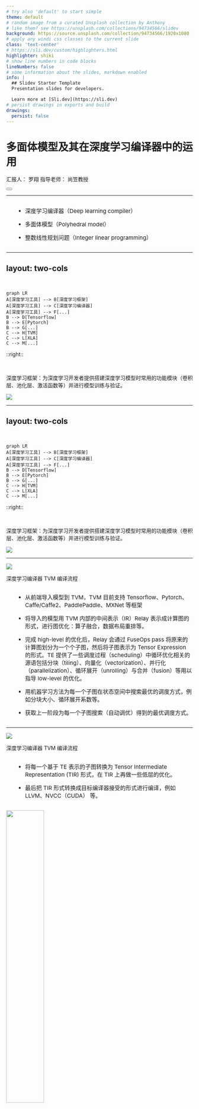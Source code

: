 ```yaml
---
# try also 'default' to start simple
theme: default
# random image from a curated Unsplash collection by Anthony
# like them? see https://unsplash.com/collections/94734566/slidev
background: https://source.unsplash.com/collection/94734566/1920x1080
# apply any windi css classes to the current slide
class: 'text-center'
# https://sli.dev/custom/highlighters.html
highlighter: shiki
# show line numbers in code blocks
lineNumbers: false
# some information about the slides, markdown enabled
info: |
  ## Slidev Starter Template
  Presentation slides for developers.

  Learn more at [Sli.dev](https://sli.dev)
# persist drawings in exports and build
drawings:
  persist: false
---
```


# 多面体模型及其在深度学习编译器中的运用

汇报人： 罗翔 指导老师： 尚笠教授

<div class="abs-br m-6 flex gap-2">
  <button @click="$slidev.nav.openInEditor()" title="Open in Editor" class="text-xl icon-btn opacity-50 !border-none !hover:text-white">
    <carbon:edit />
  </button>
  <a href="https://github.com/slidevjs/slidev" target="_blank" alt="GitHub"
    class="text-xl icon-btn opacity-50 !border-none !hover:text-white">
    <carbon-logo-github />
  </a>
</div>

<!--
The last comment block of each slide will be treated as slide notes. It will be visible and editable in Presenter Mode along with the slide. [Read more in the docs](https://sli.dev/guide/syntax.html#notes)
-->

---

<style>
  li {
    font-size: 30px;
    margin: 15px 0;
  }
</style>

<Space />

- 深度学习编译器（Deep learning compiler）

- 多面体模型（Polyhedral model）

- 整数线性规划问题（Integer linear programming）

<!--
因为很多同学对深度学习编译器一点概念都没有，所以首先介绍一下它是什么？

接着介绍多面体模型。多面体模型不是一个新鲜事物，而是编译器一个研究了几十年领域，主要处理的对象是嵌套循环，通过将嵌套循环映射到抽象的多维约束空间，然后进行仿射变换来实现对循环的变换以更好地利用代码的局部性和现代硬件的并行能力。这里主要讲作为深度学习编译器中的一个 pass，当面对一个多层嵌套循环时，多面体模型会做些什么。我们后面会讲它会将编译过程中的调度问题（简单一点来讲就是分块问题）表示成了整数线性规划问题。

第三部分就是面对一个整数线性规划问题，如何得到一个最优解。
-->

---
layout: two-cols
---

<br>

```mermaid {scale: 0.75}
graph LR
A[深度学习工具] --> B[深度学习框架]
A[深度学习工具] --> C[深度学习编译器]
A[深度学习工具] --> F[...]
B --> D[Tensorflow]
B --> E[Pytorch]
B --> G[...]
C --> H[TVM]
C --> L[XLA]
C --> M[...]
```

::right::

<br>

<v-click>

深度学习框架：为深度学习开发者提供搭建深度学习模型时常用的功能模块（卷积层、池化层、激活函数等）并进行模型训练与验证。

</v-click>

<v-click>

<img src="/cuda-stack.png">

</v-click>

<!--
当大家听到深度学习编译器的时候，可能有疑问它和我们平时用到的 Tensorflow、Pytorch 是啥关系。

为什么还需要深度学习编译器呢？大家回想一下，我们平时用 pytorch、tensorflow 写的模型是可以简单配置一下就在服务器的 GPU 上运行的，但是我们都没有写与 GPU 交互的代码，那这部分代码是谁写的呢？答案是 NVIDIA 已经为硬件写好了配套库函数，NVIDIA 推出的 cuDNN（CUDA Deep Neural Network library），cuBLAS（Basic Linear Algebra Subprograms） 这种深度学习库可以直接将常用的功能模块（算子）翻译成经过 cuda 自己的工程师调优过的 cuda 实现，框架在跑这部分代码的时候就直接调用这部分 cuDNN 中的对应代码就可以了。
-->

---
layout: two-cols
---

<br>

```mermaid {scale: 0.75}
graph LR
A[深度学习工具] --> B[深度学习框架]
A[深度学习工具] --> C[深度学习编译器]
A[深度学习工具] --> F[...]
B --> D[Tensorflow]
B --> E[Pytorch]
B --> G[...]
C --> H[TVM]
C --> L[XLA]
C --> M[...]
```

::right::

<br>

深度学习框架：为深度学习开发者提供搭建深度学习模型时常用的功能模块（卷积层、池化层、激活函数等）并进行模型训练与验证。

<Space />

<img src="/library.svg">

<!--
但是这种深度学习框架采用的传统的人工优化算子的方式终究是有局限的，它需要工程师根据算子的特性和硬件的特性做专门的优化，也就是每多出一个硬件就需要有工程师把这些库移植到新的硬件上去。那现在已经出了很多新的硬件了，比如 FPGA、谷歌的 TPU、寒武纪的 Cambricon、华为的昇腾，这需要很大的工程量。因此这个时候就需要深度学习编译器，它可以利用一些方法在状态空间中针对某一个算子自动找到接近甚至超越人工的优化实现。即使单个算子通过深度学习编译器不能达到最优，但是编译器可以通过将不同算子放在一起来优化，一定可以获得一个全局更优的结果。

用陈天奇的一句话来讲“通过（接近无限）的算力去适配每一个应用场景看到的网络”。
-->

---

<img src="/tvm.png"/>

深度学习编译器 TVM 编译流程

- 从前端导入模型到 TVM，TVM 目前支持 Tensorflow、Pytorch、Caffe/Caffe2、PaddlePaddle、MXNet 等框架

- 将导入的模型用 TVM 内部的中间表示（IR）Relay 表示成计算图的形式，进行图优化：算子融合，数据布局重排等。

- 完成 high-level 的优化后，Relay 会通过 FuseOps pass 将原来的计算图划分为一个个子图，然后将子图表示为 Tensor Expression 的形式。TE 提供了一些调度过程（scheduling）中循环优化相关的源语包括分块（tiling）、向量化（vectorization）、并行化（parallelization）、循环展开（unrolling）与合并（fusion）等用以指导 low-level 的优化。

- 用机器学习方法为每一个子图在状态空间中搜索最优的调度方式，例如分块大小、循环展开系数等。

- 获取上一阶段为每一个子图搜索（自动调优）得到的最优调度方式。

<!--
我们刚刚说深度学习编译器是作为替代写深度学习高性能库的工程师们的一种工具，但深度学习库到底在做什么可能还是不很直观，我这里就拿了一张 TVM 的简化编译流程图。
-->

---

<img src="/tvm.png"/>

深度学习编译器 TVM 编译流程

- 将每一个基于 TE 表示的子图转换为 Tensor Intermediate Representation (TIR) 形式，在 TIR 上再做一些低层的优化。

- 最后把 TIR 形式转换成目标编译器接受的形式进行编译，例如 LLVM、NVCC（CUDA） 等。

<v-click>

<img src="/tvm-compile.jpeg" style="height:45%">

</v-click>

<!--
balabala 重复一遍，我们以 TVM 为例大致梳理了一下深度学习编译器在干什么，我们可以发现现在整个流程仍然不是自动化的。那么什么是自动化呢？也就是给定一个模型给 TVM，我们不能直接点击 run 来完成整个编译流程，因为在第三步的时候需要我们设置 schedule primitives，那么近期华为发表的 AKG 就是针对这一步引入了多面体模型来完成了 schedule 的自动化。
-->

---

<br>

## 多面体模型（Polyhedral method）：Pluto

多面体编译技术是指在循环边界约束条件下将语句实例表示成空间多面体,并通过这些多面体上的几何操作来分析和优化程序的编译技术

```c
for (int i = 1; i <= 4; i++) {
  a[i] = f(i); // S1
  for (int j = 1; j <= i; j++) {
    b[i][j] = g(a[i]); // S2
  }
}
```

```
Domain = {S1(i): 1 <= i <= 4;
          S2(i, j): 1 <= i <= 4 && 1 <= j <= i}
Dependence = {S1(i) -> S2(i, j): 1 <= i <= 4 && 
              1 <= j <= i}
```

<img src="/example0.png" style="height:45%" class="absolute top-40 right-20">

<v-click>

  <img src="/example0-blue.png" style="height:45%" class="absolute top-40 right-20">

</v-click>

<v-click>

  <img src="/example0-red.png" style="height:45%" class="absolute top-40 right-20">

</v-click>

<!--
对应多面体表示，横坐标是 j，纵坐标是 i，每一个点对应语句实例。迭代空间（domain），依赖关系

那么我们现在引入多面体模型，将循环抽象成多面体，到底是想做什么呢？
-->

---
layout: two-cols
---

```c
for (int i = 1; i <= m; i++) {
  for (int j = 1; j <= n; j++) {
    a[i][j] = a[i][j] + b[j]; // S1
  }
}
```

<div v-click="1">

```c
for (int k = 0; k < n / T; k++) {
  for (int i = 1; i <= m; i++) {
    for (int j = 1; j <= T; j++) {
      a[i][T * k + j] = a[i][T * k + j] + b[T * k + j];
    }
  }
}
```

</div>

<div v-click="2">

```c
parfor (int k = 0; k < n / T; k++) {
  for (int i = 1; i <= m; i++) {
    for (int j = 1; j <= T; j++) {
      a[i][T * k + j] = a[i][T * k + j] + b[T * k + j];
    }
  }
}
```

</div>

<div v-click="3">

```c
for (int i = 1; i <= N; i++) {
  for (int j = 2; j <= N; j++) {
    a[i][j] = a[j][i] + a[i][j - 1]; // S1
  }
}
```

<img src="/example2-0.png" style="height:50%" class="absolute bottom-0 right-10">


</div>

::right::

```
i=1:B[1],B[2],B[3]...B[n]
i=2:B[1],B[2],B[3]...B[n]
i=3:B[1],B[2],B[3]...B[n]
...
i=m:B[1],B[2],B[3]...B[n]
```

<div v-click="1">

```
i=1:B[1],B[2],B[3]...B[T]
...
i=m:B[1],B[2],B[3]...B[T]

i=1:B[T+1],B[T+2],B[T+3]...B[2T]
...
i=m:B[T+1],B[T+2],B[T+3]...B[2T]
```

</div>

<div v-click="4">

<img src="/example2-0-tiled.png" style="height:50%" class="absolute bottom-0 right-10">

</div>

<!--
我们想做的是循环分块。分块的目的是为了利用程序的局部性以及现有硬件的并行能力。

局部性：
时间局部性
空间局部性
cache
-->

---

通过仿射变换改变坐标系，使得我们对变换后的多面体分块时，分块之间不会相互产生依赖，因此我们可以将其看作是一个原子操作。

```c
for (int i = 1; i <= N; i++) {
  for (int j = 2; j <= N; j++) {
    a[i][j] = a[j][i] + a[i][j - 1]; // S1
  }
}
```

<img src="/example2-0.png" style="height:35%" class="absolute top-25 right-10">

<v-click>

对一个语句 $S_k$ 的一维仿射变换是指

$$
\phi_{S_k} = [c_1 c_2 \dots c_{m_{S_k}}](\bold{i}) + c_0 \\
$$

对一个语句 $S_k$ 的多维仿射变换是指

$$
\phi_{S_k} = \left[ \begin{array}{c} c_{11} & c_{12} & \dots & c_{1 \ m_{S_k}} \\ \dots & \dots & \dots & \dots \\ c_{K1} & c_{K2} & \dots & c_{K \ m_{S_k}} \end{array} \right] (\bold{i}) + \left[ \begin{array}{c} c_{10} \\ . \\ c_{K0} \end{array} \right]
$$

需要仿射变换矩阵列满秩

</v-click>

<!--
仿射变换就是线性组合+常数
-->

---

```c
for (int t = 0; t < T; t += 1) {
  for (int i = 1; i < N - 1; i += 1) {
    A[t + 1][i] = 0.25 * (A[t][i + 1] - 2 * A[t][i] + A[t][i - 1]); // S1
  }
}
```

<img src="/transform-example0.png" style="height:50%" class="absolute top-0 right-0">

<v-click>

<img src="/transform-example0-tiled.png" style="height:50%" class="absolute top-0 right-0">

</v-click>

<v-click>

<Space-20 />

进行如下仿射变换

$$
\phi = \phi_{S_k} = \left[ \begin{array}{c} 1 & 0 \\ 1 & 1 \end{array} \right] \left[ \begin{array}{c} t \\ i \end{array} \right] = \left[ \begin{array}{c} t \\ t + i \end{array} \right]
$$

</v-click>

<v-click>

<img src="/transformed-example.png" style="height:50%" class="absolute top-73 left-0">

</v-click>

<v-click>

<img src="/transformed-example-tiled.png" style="height:50%" class="absolute top-73 left-0">

</v-click>

<v-click>

<img src="/transform-example-tiled.png" style="height:50%" class="absolute top-73 right-0">

</v-click>

---

合格的仿射变换

对所有依赖组成的集合 $R_e$ 满足：

$$
\phi_{S_j}(\bold{q}) - \phi_{S_i}(\bold{p}) \ge \bold{0}, \langle \bold{p}, \bold{q} \rangle \in R_e
$$

对于集合 $R_e$，$\bold{p} = f_e(\bold{q}), \langle \bold{p}, \bold{q} \rangle \in R_e$

$$
\delta_e(\bold{q}) = \phi_{S_j}(\bold{q}) - \phi_{S_i}(f_e(\bold{q})) \ge \bold{0}
$$

上式保证了在仿射变换后的多面体上进行分块时，分块之间的通信仅发生在分块执行前和执行后

<v-click>

<img src="/transform-example0.png" style="height:45%" class="absolute top-0 right-0">

</v-click>

<v-click>

$$
v(\bold{n}) = \bold{u}.\bold{n} + w
$$

使得

$$
v(\bold{n}) - \delta_e(\bold{q}) = v(\bold{n}) - (\phi_{S_j}(\bold{q}) - \phi_{S_i}(\bold{p})) \ge \bold{0}
$$

```c
for (int i = 1; i <= N; i++) {
  for (int j = 2; j <= N; j++) {
    a[i][j] = a[j][i] + a[i][j - 1]; // S1
  }
}
```

</v-click>

<!--
定义了仿射变换，使得我们对变换后的多面体分块时，分块之间不会相互产生依赖，因此我们可以将其看作是一个原子操作。

delta_e(q) 可以给出分块间通信量的一个近似估计，满足 delta_e(q) >= 0 的解有很多，需要给一个上界。
-->

---

$$
v(\bold{n}) = \bold{u}.\bold{n} + w
$$

使得

$$
v(\bold{n}) - \delta_e(\bold{q}) = v(\bold{n}) - (\phi_{S_j}(\bold{q}) - \phi_{S_i}(\bold{p})) \ge \bold{0}
$$

<img src="/bound.png" style="height:65%" class="absolute bottom-10 left-50">
<img src="/bound.png" style="height:65%" class="absolute bottom-10 left-50">

---

```c
for (int i = 1; i <= N; i++) {
  for (int j = 2; j <= N; j++) {
    a[i][j] = a[j][i] + a[i][j - 1]; // S1
  }
}
```

```
P: 2 <= j <= N, 1 <= i <= N
Dependence = {S(i, j - 1) -> S(i, j): 1 <= i <= N && 2 <= j <= N;
              S(j, i) -> S(i, j): 1 <= i <= N && 2 <= j <= N && i - j >= 1}
```

<img src="/example2-0.png" style="height:35%" class="absolute top-25 right-10">

<v-click>

我们假设仿射变换 $\phi = [c_i, c_j]\left[ \begin{array}{c} i \\ j \end{array} \right] + w$

对于第一个依赖 S(i, j - 1) -> S(i, j) 有

$$
c_ii + c_jj - c_ii - c_j(j - 1) \ge 0 \Rightarrow c_j \ge 0 \\
$$

其对应的上界有

$$
w - c_j \ge 0
$$

对于第二个依赖 S(j, i) -> S(i, j) 有

$$
(c_ii + c_jj) - (c_ij + c_ji) = (c_i - c_j)i + (c_j - c_i)j \ge 0, (i, j) \in (P  \wedge i - j \ge 1)
$$

</v-click>

---

$$
(c_ii + c_jj) - (c_ij + c_ji) = (c_i - c_j)i + (c_j - c_i)j \ge 0, (i, j) \in (P \wedge i - j \ge 1)
$$

Farkas 定理

令 P 为由 p 个不等式确定的一个非空多面体
$$
a_k x + b_k \ge 0, k = 1, \dots, p
$$

对于一个仿射函数 $\Psi$ 在 P 上非负当且仅当存在一组确定多面体边界的不等式的非负线性组合使得

$$
\Psi(x) \equiv \lambda_0 + \sum_{k} \lambda_k(a_kx + b_k), \lambda \ge 0
$$

运用 Farkas 定理可有

$$
(c_i - c_j)i + (c_j - c_i)j \equiv \lambda_0 + \lambda_1 (N - i) + \lambda_2 (N - j) + \lambda_3 (i - j - 1) + \lambda_4 (i - 1) + \lambda_5 (j - 2), \lambda_i \ge 0
$$

$$
c_i - c_j = -\lambda_1 + \lambda_3 + \lambda_4 \\
c_j - c_i = -\lambda_2 - \lambda_3 + \lambda_5 \\
0 = \lambda_1 + \lambda_2 \\
0 = \lambda_0 \\
\lambda_i \ge 0
$$

---

$$
c_i - c_j = -\lambda_1 + \lambda_3 + \lambda_4 \\
c_j - c_i = -\lambda_2 - \lambda_3 + \lambda_5 \\
0 = \lambda_1 + \lambda_2 \\
0 = \lambda_0 \\
\lambda_i \ge 0
$$

根据上述等式可得

$$
\lambda_0 = \lambda_1 = \lambda_2 = \lambda_4 = \lambda_5 = 0
$$

有 $c_i - c_j \ge 0$

其对应的上界有

$$
u_1N + w - (c_ii + c_jj - c_ij - c_ji) \ge 0, (i, j) \in (P \wedge i - j \ge 1)
$$

对上式同样利用 Farkas 定理可以得出

$$
u_1 \ge 0 \\
u_1 - c_i + c_j \ge 0 \\
3u_1 + w - c_i + c_j \ge 0
$$

---

我们从程序的两个依赖中得到的约束如下
$$
c_j \ge 0 \\
w - c_j \ge 0 \\
c_i - c_j \ge 0 \\ 
u_1 \ge 0 \\
u_1 - c_i + c_j \ge 0 \\
3u_1 + w - c_i + c_j \ge 0
$$

总结一下

- 分块在考虑到内存架构的前提下充分利用程序自身的局部性与现代硬件并行能力的一种优化方式。

- 但是在一些循环中因为复杂的依赖关系分块无法直接进行，需要先求出好的仿射变换，使得在放射变换后的多面体上进行分块时，分块之间的通信仅发生在分块执行前和执行后。

- 我们定义好的仿射变换需要满足的条件 $\delta_e(\bold{q}) = \phi_{S_j}(\bold{q}) - \phi_{S_i}(f_e(\bold{q})) \ge \bold{0}$，依赖在仿射变换后的坐标轴上的各分量都是沿正方向的。因为 $\delta_e(\bold{q})$ 与仿射变换后分块间的通信量正相关，因此用一个上界函数 $v(\bold{n})$ 来限制 $\delta_e(\bold{q})$。

要从上述不等式求出好的仿射变换，只需要求出 

$$
\text{minimize}_{\prec}\{ \bold{u}, \bold{w}, \bold{c} \}
$$

---

有 $\delta_e(\bold{q}) = \phi_{S_j}(\bold{q}) - \phi_{S_i}(f_e(\bold{q})) \ge \bold{0}$， $v(\bold{n}) = \bold{u}.\bold{n} + \bold{w} \ge \delta_e(\bold{q})$ 求解如下问题

$$
\text{minimize}_{\prec}\{ \bold{u}, \bold{w}, \bold{c} \}
$$

<v-click>

```c
for (int i = 1; i <= N; i++) {
  for (int j = 2; j <= N; j++) {
    a[i][j] = a[j][i] + a[i][j - 1]; // S1
  }
}
```

针对上述程序得到如下不等式
$$
c_j \ge 0 \\
w - c_j \ge 0 \\
c_i - c_j \ge 0 \\ 
u_1 \ge 0 \\
u_1 - c_i + c_j \ge 0 \\
3u_1 + w - c_i + c_j \ge 0
$$

$$
\text{minimize}_{\prec}\{ u_1, w, c_i, c_j \}
$$

</v-click>

<!--
字典序最小问题是什么含义呢

将 u 放在目标函数的最左端，因为程序中循环索引的上界往往是比较大的常数，所以首先试图最小化这些常数或符号的系数，这种方式能够保证找到最优解。试想一下如果 u = 0 ，w=0，也就是说所有的依赖在每层循环上的依赖距离分量都为 0，那么就说明这些循环嵌套中的每层循环都是可以并行的。 u 中的分量按序排列说明更侧重于外层并行，试想 u_1 = 0, u_2 \ne 0 的情况，这时第一层循环可以被并行执行，但第二层循环无法被并行执行。
-->

---

$$
c_j \ge 0 \\
w - c_j \ge 0 \\
c_i - c_j \ge 0 \\ 
u_1 \ge 0 \\
u_1 - c_i + c_j \ge 0 \\
3u_1 + w - c_i + c_j \ge 0
$$

$$
\text{minimize}_{\prec}\{ u_1, w, c_i, c_j \}
$$

<v-click>

整数字典序最小问题

$$
\text{minimize}_{\prec} \{ x_1, x_2, \dots, x_n \} \\
A\bold{x} \ge \bold{0}
$$

整数线性规划问题

$$
\text{minimize \ } \ \bold{c}^T\bold{x} \text{ \ s.t.} \\
A\bold{x} \ge \bold{0}
$$

</v-click>

---

$$
c_j \ge 0 \\
w - c_j \ge 0 \\
c_i - c_j \ge 0 \\ 
u_1 \ge 0 \\
u_1 - c_i + c_j \ge 0 \\
3u_1 + w - c_i + c_j \ge 0
$$

$$
\text{minimize}_{\prec}\{ u_1, w, c_i, c_j \}
$$

第一个解很容易得到令 $u_1 = 0$,

$$
c_i = c_j \\
w - c_j \ge 0
$$

平凡解 (0, 0, 0, 0) 无意义，仿射变换需要列满秩，因此令 $w = 1$，得 (0, 1, 1, 1)。

接下来怎么求出第二个一维仿射变换？因为列满秩，因此加入一个条件 $c_i \ne c_j$，对应两种情况 $c_i - c_j \ge 1$ 或者 $c_i - c_j \le -1$

---

先在原约束上添加 $c_i - c_j \ge 1$

$$
c_j \ge 0 \\
w - c_j \ge 0 \\
c_i - c_j \ge 0 \\ 
u_1 \ge 0 \\
u_1 - c_i + c_j \ge 0 \\
3u_1 + w - c_i + c_j \ge 0 \\
c_i - c_j \ge 1
$$

$$
\left[ \begin{array}{c}
1 & 0 & 0 & 0 \\
0 & 1 & 0 & 0 \\
0 & 0 & 1 & 0 \\
0 & 0 & 0 & 1 \\
0 & 1 & 0 & -1 \\
0 & 0 & 1 & -1 \\
1 & 0 & 0 & 0 \\
1 & 0 & -1 & 1 \\
3 & 1 & -1 & 1
\end{array} \right] 
\left[ \begin{array}{c} 
u_1 \\
w \\
c_i \\
c_j
\end{array} \right] + 
\left[ \begin{array}{c} 
0 \\
0 \\
0 \\
0 \\
0 \\
-1 \\
0 \\
0 \\
0
\end{array} \right] = 
\left[ \begin{array}{c} 
u_1 \\
w \\
c_i \\
c_j \\
z_1 \\
z_2 \\
z_3 \\
z_4 \\
z_5
\end{array} \right]
\ge \bold{0}
$$

---

$$
\left[ \begin{array}{cccc|c} 
1 & 0 & 0 & 0 & 0 \\
0 & 1 & 0 & 0 & 0 \\
0 & 0 & 1 & 0 & 0 \\
0 & 0 & 0 & 1 & 0 \\
0 & 1 & 0 & -1 & 0 \\
0 & 0 & 1 & -1 & -1 \\
1 & 0 & 0 & 0 & 0 \\
1 & 0 & -1 & 1 & 0 \\
3 & 1 & -1 & 1 & 0
\end{array} \right] \Rightarrow

\left[ \begin{array}{cccc|c} 
1 & 0 & 0 & 0 & 0 \\
0 & 1 & 0 & 0 & 0 \\
0 & 0 & 1 & 1 & 1 \\
0 & 0 & 0 & 1 & 0 \\
0 & 1 & 0 & -1 & 0 \\
0 & 0 & 1 & 0 & 0 \\
1 & 0 & 0 & 0 & 0 \\
1 & 0 & -1 & 0 & -1 \\
3 & 1 & -1 & 0 & -1
\end{array} \right] \Rightarrow

\left[ \begin{array}{cccc|c} 
1 & 0 & 1 & 0 & 1 \\
0 & 1 & 0 & 0 & 0 \\
0 & 0 & 1 & 1 & 1 \\
0 & 0 & 0 & 1 & 0 \\
0 & 1 & 0 & -1 & 0 \\
0 & 0 & 1 & 0 & 0 \\
1 & 0 & 1 & 0 & 1 \\
1 & 0 & 0 & 0 & 0 \\
3 & 1 & 2 & 0 & 2
\end{array} \right]
$$

<v-click>

第二个解 (0, 0, 1, 0)。获得两个解 (0, 1, 1, 1) 和 (1, 0, 1, 0)。

```c
for (int i = 1; i <= N; i++) {
  for (int j = 2; j <= N; j++) {
    a[i][j] = a[j][i] + a[i][j - 1]; // S1
  }
}
```

$$
\phi = \left[ \begin{array}{c} 1 & 1 \\ 1 & 0 \end{array} \right] \left[ \begin{array}{c} i \\ j \end{array} \right]
$$

</v-click>

---

```c
for (int i = 1; i <= N; i++) {
  for (int j = 2; j <= N; j++) {
    a[i][j] = a[j][i] + a[i][j - 1]; // S1
  }
}
```

$$
\phi = \left[ \begin{array}{c} 1 & 1 \\ 1 & 0 \end{array} \right] \left[ \begin{array}{c} i \\ j \end{array} \right] = \left[ \begin{array}{c} i + j \\ i \end{array} \right] = \left[ \begin{array}{c} c_1 \\ c_2 \end{array} \right]
$$

<img src="/example2-0.png" style="height:40%" class="absolute top-0 right-10">

<v-click>

```c
for (int c2 = 1; c2 <= N; c2++) {
  for (int c1 = c2 + 1; c1 <= c2 + N; c1++) {
    a[c2][c1 - c2] = a[c1 - c2][c2] + a[c2][c1 - c2 - 1]; // S1
  }
}
```

</v-click>

<v-click>

<img src="/transformed-example2-0.png" style="height:60%" class="absolute bottom-0 right-0">

</v-click>

---

整数字典序最小问题

$$
\text{minimize}_{\prec} \{ x_1, x_2, \dots, x_n \} \\
A\bold{x} \ge \bold{0}
$$

整数线性规划问题

$$
\text{minimize \ } \ \bold{c}^T\bold{x} \text{ \ s.t.} \\
A\bold{x} \ge \bold{0}
$$

---

<br>

<style>
  ul {
    font-size: 30px;
  }

  li {
    font-size: 26px;
    margin: 15px 0;
  }

  li.transparent {
    color: #9ea7b3de
  }
</style>

<ul>
  整数线性规划问题（Integer linear programming）
  <li>单纯形算法（Simplex method）</li>


  <li class="transparent">整数单纯形算法（Simplex method + Gomory cut）</li>
  
  <li class="transparent">字典序最小问题（Lexicographical minimum）</li>

  <li class="transparent">整数字典序最小问题（Lexicographical minimum + Gomory cut）</li>
</ul>

---

<br>

<style>
  ul {
    font-size: 30px;
  }

  li {
    font-size: 26px;
    margin: 15px 0;
  }

  li.transparent {
    color: #9ea7b3de
  }
</style>

<ul>
  整数线性规划问题（Integer linear programming）
  <li class="transparent">单纯形算法（Simplex method）</li>


  <li>整数单纯形算法（Simplex method + Gomory cut）</li>
  
  <li class="transparent">字典序最小问题（Lexicographical minimum）</li>

  <li class="transparent">整数字典序最小问题（Lexicographical minimum + Gomory cut）</li>
</ul>

---

<br>

<style>
  ul {
    font-size: 30px;
  }

  li {
    font-size: 26px;
    margin: 15px 0;
  }

  li.transparent {
    color: #9ea7b3de
  }
</style>

<ul>
  整数线性规划问题（Integer linear programming）
  <li class="transparent">单纯形算法（Simplex method）</li>


  <li class="transparent">整数单纯形算法（Simplex method + Gomory cut）</li>
  
  <li>字典序最小问题（Lexicographical minimum）</li>

  <li class="transparent">整数字典序最小问题（Lexicographical minimum + Gomory cut）</li>
</ul>

---
layout: two-cols
---

# 问题定义

<br>

$R^n$ 上的字典序最小解：给定 m $\times$ n 的矩阵 M，m 维的向量 $\bold{v}$

令 $\bold{F} = \{ \bold{x} | \bold{x} \ge \bold{0}, M\bold{x} + \bold{v} \ge \bold{0}, \bold{x} \in R^n \}$

集合 $\bold{F}$ 为问题的可行域，判定集合 $\bold{F}$ 是否为空，若不为空则求出集合中字典序最小的元素。

::right::
<img src="/feasible.png" class="m-20 h-65" />

$\bold{F} = \{ (x_1, x_2, x_3) | x_i \ge 0, x_1 + x_2 + x_3 = 1 \}$

<br>

---

<br>

原可行域：

$$\bold{F} = \{ \bold{x} | \bold{x} \ge \bold{0}, M\bold{x} + \bold{v} \ge \bold{0}\}$$

对 $\bold{x}$ 作线性变换，引入 n $\times$ n 的矩阵 P，n 维的向量 $\bold{u}$

$$\bold{x} = P\bold{y} + \bold{u}$$

新可行域：

$$
\begin{array}{c}
\bold{F^*} & = \{ P\bold{y} + \bold{u} | P\bold{y} + \bold{u} \ge \bold{0}, M(P\bold{y} + \bold{u}) + \bold{v} \ge \bold{0}\} \\

& = \{ P\bold{y} + \bold{u} | P\bold{y} + \bold{u} \ge \bold{0}, MP\bold{y} + (M \bold{u} + \bold{v}) \ge \bold{0}\}
\end{array}
$$

<v-click>

对上述形式进一步抽象

$$
\bold{F} = \{ A\bold{y} + \bold{b} | \bold{x} = A\bold{y} + \bold{b} \ge \bold{0}, \bold{z} = C\bold{y} + \bold{d} \ge \bold{0}, \red{\bold{y} \ge \bold{0}} \}
$$

上述形式同样可以表示原可行域： A 是 n 阶单位阵($I_n$)，$\bold{b}$ 是零向量($\bold{0}$)，C 是 M，$\bold{d}$ 是 $\bold{v}$

$$
\bold{F} = \{ \bold{y} | \bold{x} = \bold{y} \ge \bold{0}, \bold{z} = M\bold{y} + \bold{v} \ge \bold{0}, \red{\bold{y} \ge \bold{0}} \}
$$

</v-click>

---

<br>

现有如下通用的可行域表示形式

$$
\bold{F} = \{ A\bold{y} + \bold{b} | \bold{x} = A\bold{y} + \bold{b} \ge \bold{0}, \bold{z} = C\bold{y} + \bold{d} \ge \bold{0}, \bold{y} \ge \bold{0} \}
$$

将其表示为矩阵形式

$$
\left[ \begin{array}{c} A \\ C \end{array} \right] \bold{y} + 
\left[ \begin{array}{c} \bold{b} \\ \bold{d} \end{array} \right]
= \left[ \begin{array}{c} \bold{x} \\ \bold{z} \end{array} \right]
$$

我们将 A 和 C 看作 (n + m) $\times$ n 矩阵 $S = \left[ \begin{array}{c} A \\ C \end{array} \right]$ 的分块矩阵，将 $\left[ \begin{array}{c} \bold{b} \\ \bold{d} \end{array} \right]$ 看作是 (m + n) 阶向量 $\bold{t}$，$\left[ \begin{array}{c} \bold{x} \\ \bold{z} \end{array} \right]$ 看作是 (m + n) 阶向量 $\bold{w}$，要求 $\bold{w} \ge \bold{0}$。

[S $\bold{t}$] = $\left[ \begin{array}{c} A & \bold{b} \\ C & \bold{d} \end{array} \right]$ 即是后续对偶单纯形算法中的单纯形表

---

<br>

当有如下矩阵形式后
$$
\left[ \begin{array}{c} A \\ C \end{array} \right] \bold{y} + 
\left[ \begin{array}{c} \bold{b} \\ \bold{d} \end{array} \right]
= \left[ \begin{array}{c} \bold{x} \\ \bold{z} \end{array} \right]
$$

那么原可行域 $\bold{F} = \{ \bold{x} | \bold{x} \ge \bold{0}, M\bold{x} + \bold{v} \ge \bold{0}\}$ 可以写成
$$
\left[ \begin{array}{c} I_n \\ M \end{array} \right] \bold{y} + 
\left[ \begin{array}{c} \bold{0} \\ \bold{v} \end{array} \right]
= \left[ \begin{array}{c} \bold{x} \\ \bold{z} \end{array} \right]
$$

初始单纯形表
$$
[S \ \bold{t}] = \left[ \begin{array}{cc} I_n & \bold{0} \\ M & \bold{v} \end{array} \right]
$$

---

<br>

初始单纯形表
$$
[S \ \bold{t}] = \left[ \begin{array}{cc} I_n & \bold{0} \\ M & \bold{v} \end{array} \right]
$$

S = [$\bold{s_1}$, ..., $\bold{s_n}$] 的列向量 $\bold{s_i}$ 都是 $[0,..., 0, s_{ij}, ...]^T$，$s_{ij} > 0$

我们称这种形式的向量为 lexico-positive，并且保证在后续对单纯形表做 pivot 操作后， S 的列向量始终保持这种性质。

<v-click>

假设我们始终保持这种性质，并且经过若干次 pivot 操作后， $\bold{t} \ge \bold{0}$，

$$
\left[ \begin{array}{c} A \\ C \end{array} \right] \bold{y} + 
\left[ \begin{array}{c} \bold{b} \\ \bold{d} \end{array} \right]
= \left[ \begin{array}{c} \bold{x} \\ \bold{z} \end{array} \right]
$$

令 $\bold{y} = \bold{0}$， $\bold{w} = \bold{t} \ge \bold{0}$，对应可行域 $\bold{F}$ 中一个元素 $\bold{x} = \bold{b}$。

</v-click>

---

现有 $\bold{t} \ge \bold{0}$，$\bold{x} = \bold{b}$ 为可行域 $\bold{F}$ 中一个元素，

$$
\left[ \begin{array}{c} A \\ C \end{array} \right] \bold{y} + 
\left[ \begin{array}{c} \bold{b} \\ \bold{d} \end{array} \right]
= \left[ \begin{array}{c} \bold{x} \\ \bold{z} \end{array} \right]
$$

证明其为可行域 $\bold{F}$ 中字典序最小的元素

$$
\begin{array}{c}
\bold{x} & = A\bold{y} + \bold{b} \\
& = \left[ \begin{array}{c} a_{11} \ a_{12} \ ... \ a_{1n} \\ a_{21} \ a_{22} \ ... \ a_{2n} \\ . \\ . \\ a_{n1} \ a_{n2} \ ... \ a_{nn} \end{array} \right] \left[ \begin{array}{c} y_1 \\ y_2 \\ . \\ . \\ y_n \end{array} \right] + \left[ \begin{array}{c} b_1 \\ b_2 \\ . \\ . \\ b_n \end{array} \right]
\end{array}
$$

因 $\red{\bold{y} \ge \bold{0}}$， 现有 $y_i = 0, 1 \le i \le n$， $\bold{y}$ 任意一维增加 $\Delta y_i > 0$， $\bold{x}$ 增加 $[a_{1i}\Delta y_i,a_{2i}\Delta y_i,...,a_{ni}\Delta y_i]^T$。

又有 $[a_{1i}, a_{2i}, ..., a_{ni}]^T, 1 \le i \le n$ 是 lexico-positive，因此 $[a_{1i}\Delta y_i,a_{2i}\Delta y_i,...,a_{ni}\Delta y_i]^T \gg \bold{0}$，

$[b_{1} + a_{1i}\Delta y_i, b_{2} + a_{2i}\Delta y_i, ..., b_{n} + a_{ni}\Delta y_i]^T \gg [b_{1}, b_{2}, ..., b_{n}]^T$，

因此 $\bold{b}$ 为 $\bold{F}$ 中字典序最小的元素。

<arrow v-click="1" x1="150" y1="355" x2="105" y2="380" color="red" width="1.5" arrowSize="1" />

<p v-after class="red absolute bottom-45 left-30 transform" style="color: red">还未说明</p>

---

$$
\left[ \begin{array}{c} A \\ C \end{array} \right] \bold{y} + 
\left[ \begin{array}{c} \bold{b} \\ \bold{d} \end{array} \right]
= \left[ \begin{array}{c} \bold{x} \\ \bold{z} \end{array} \right]
$$

对应的单纯形表

$$
\left[ \begin{array}{c|c} 
S_{11} \ \dots \ \dots \ S_{1n} & t_1 \\ 
\dots \ \dots \ \dots \ \dots \\ 
S_{n1} \ \dots \ \dots \ S_{nn} & t_n \\ 
S_{n+1 \ 1} \ \dots \ S_{n+1 \ n} & t_{n + 1} \\ 
\dots \ \dots \ \dots \ \dots \\ 
S_{m+n \ 1} \ \dots \ S_{m+n \ n} & t_{m + n} \\ 
\end{array} \right] = \left[ \begin{array}{c|c} 
a_{11} \ a_{12} \ ... \ a_{1n} & b_1 \\ 
\dots \ \dots \ \dots \ \dots \\ 
a_{n1} \ a_{n2} \ ... \ a_{nn} & b_n \\ 
c_{11} \ c_{12} \ ... \ c_{1n} & d_1 \\ 
\dots \ \dots \ \dots \ \dots \\ 
c_{m1} \ c_{m2} \ ... \ c_{mn} & d_m \\ 
\end{array} \right]
$$

选择 i 使得 $t_i < 0$，j 使得 $S_{ij} > 0$，有如下关系，其中 $w_i \ge 0$

$$
w_i = \sum_{k}S_{ik}y_k + t_i = \sum_{k \ne j}S_{ik}y_k + S_{ij}y_j + t_i
$$

将 $y_j$ 用 $y_k$($k \ne j$) 和 $w_i$ 表示

$$
y_j = \frac{w_i}{S_{ij}} - \sum_{k \ne j}\frac{S_{ik}}{S_{ij}}y_k - \frac{t_i}{S_{ij}}
$$

---

$$
\begin{array}{c}
w_m & = \sum_{k}S_{mk}y_k + t_m = \sum_{k \ne j}S_{mk}y_k + S_{mj}y_j + t_m \\
& = \sum_{k \ne j}S_{mk}y_k + S_{mj}(\frac{w_i}{S_{ij}} - \sum_{k \ne j}\frac{S_{ik}}{S_{ij}}y_k - \frac{t_i}{S_{ij}}) + t_m \\
& = \sum_{k \ne j}(S_{mk} - \frac{S_{ik}}{S_{ij}}S_{mj})y_k + \frac{S_{mj}}{S_{ij}}w_i + t_m - \frac{t_i}{S_{ij}}S_{mj}
\end{array}
$$

$$
\begin{array}{c}
w_i & = \sum_{k \ne j}(S_{ik} - \frac{S_{ik}}{S_{ij}}S_{ij})y_k + \frac{S_{ij}}{S_{ij}}w_i + t_i - \frac{t_i}{S_{ij}}S_{ij} = w_i
\end{array}
$$

$$
\left[ \begin{array}{c} w_1 \\ . \\ . \\ . \\ w_{m + n} \end{array} \right] = \left[ \begin{array}{c} 
S_{11} \ \dots \ \dots \ S_{1j} \ \dots \ \dots \ S_{1n} \\ 
\dots \ \dots \ \dots \ \dots \ \dots \ \dots \\ 
\dots \ \dots \ \dots \ \dots \ \dots \ \dots \\ 
S_{i1} \ \dots \ \dots \ S_{ij} \ \dots \ \dots \ S_{in} \\
\dots \ \dots \ \dots \ \dots \ \dots \ \dots \\ 
S_{m+n \ 1} \ \dots \ S_{m+n \ j} \ \dots \ S_{m+n \ n} \\ 
\end{array} \right]
\left[ \begin{array}{c} y_1 \\ . \\ y_j \\ . \\ . \\ y_n \end{array} \right] + \left[ \begin{array}{c} t_1 \\ . \\ . \\ t_i \\ . \\ t_{m + n} \end{array} \right] \xrightarrow[\text{$y_j$ leaves}]{\text{$w_i$ enters}} \\
\left[ \begin{array}{c} 
S_{11} - \frac{S_{i1}}{S_{ij}}S_{1j} \ \ \dots \ \dots \ \dots \ \frac{S_{1j}}{S_{ij}} \ \dots \ \dots \ \dots \ S_{1n} - \frac{S_{in}}{S_{ij}}S_{1j} \\ 
\dots \ \dots \ \dots \ \dots \ \dots \ \dots \ \dots \ \dots \ \dots \ \dots \ \dots \ \dots \\ 
\dots \ \dots \ \dots \ \dots \ \dots \ \dots \ \dots \ \dots \ \dots \ \dots \ \dots \ \dots \\ 
0 \ \dots \ \dots \ \dots \ \dots \ \dots \ 1 \ \dots \ \dots \ \dots \ \dots \ \dots \ 0 \\
\dots \ \dots \ \dots \ \dots \ \dots \ \dots \ \dots \ \dots \ \dots \ \dots \ \dots \ \dots  \\ 
S_{m+n \ 1} - \frac{S_{i \ 1}}{S_{ij}}S_{m + n \ j} \ \dots \ \dots \ \frac{S_{m + n \ j}}{S_{ij}} \ \dots \ \dots \ S_{m + n \ n} - \frac{S_{in}}{S_{ij}}S_{m + n \ j} \\ 
\end{array} \right]
\left[ \begin{array}{c} y_1 \\ . \\ \red{w_i} \\ . \\ . \\ y_n \end{array} \right] + \left[ \begin{array}{c} t_1 - \frac{t_i}{S_{ij}}S_{1j} \\ . \\ . \\ 0 \\ . \\ t_{m + n} - \frac{t_i}{S_{ij}}S_{m + n \ j} \end{array} \right]
$$

<arrow v-click="1" x1="730" y1="420" x2="705" y2="435" color="red" width="1.5" arrowSize="1" />

<p v-after class="red absolute bottom-28 right-50 transform" style="color: red">y* > 0</p>

<v-click>

<p v-after class="red absolute top-20 left-20 transform" style="color: red">(i,j)-pivot</p>

</v-click>

---

### 证明 S 的列向量在 pivot 操作后仍保持 lexico-positive 性质

因为 $S_{ij}$ 为正数，所以 $[\frac{S_{1j}}{S_{ij}}, \dots, 1, \dots, \frac{S_{m + n \ j}}{S_{ij}}]^T$ 仍然是 lexico-positive 的

要使 $[S_{1k} - \frac{S_{ik}}{S_{ij}}S_{1j}, \dots, 0, \dots, S_{m + n \ k} - \frac{S_{ik}}{S_{ij}}S_{m + n \ j}]^T$ 是 lexico-positive，需要 $[\frac{S_{1j}}{S_{ij}},\dots,\frac{S_{m+n \ j}}{S_{ij}}]^T$ 是 lexico-minimal 的。

假设做 (2, j)-pivot，需要确定 j：
$\left[ \begin{array}{c} 3 \\ 2 \\ 2 \end{array} \right] \ll \left[ \begin{array}{c} 4 \\ 4 \\ 4 \end{array} \right], \left[ \begin{array}{c} 3/2 \\ 2/2 \\ 2/2 \end{array} \right] \gg \left[ \begin{array}{c} 4/4 \\ 4/4 \\ 4/4 \end{array} \right]$

证明：

1) $S_{ik} < 0$，$S_{mk}' = S_{mk} - \frac{S_{ik}}{S_{ij}}S_{mj} = S_{mk} + \frac{|S_{ik}|}{|S_{ij}|}S_{mj}$，即一个 lexico-positive 的列向量加上另一个 lexico-positive 的列向量，因此新的列向量同样也是 lexico-positive。

2) $S_{ik} = 0$，列向量不变。

3) $S_{ik} > 0$，因为 $[\frac{S_{1k}}{S_{ik}},\dots,\frac{S_{m+n \ k}}{S_{ik}}]^T \gg [\frac{S_{1j}}{S_{ij}},\dots,\frac{S_{m+n \ j}}{S_{ij}}]^T$，考察第 k 列向量中的 $S_{ak}$，是第一个满足 $\frac{S_{ak}}{S_{ik}} > \frac{S_{aj}}{S_{ij}}$ 的元素， $S_{ak}' = S_{ak} - \frac{S_{ik}}{S_{ij}}S_{aj} = S_{ak} - \frac{S_{ik}}{S_{ij}}S_{aj} = \frac{S_{ak}S_{ij} - S_{ik}S_{aj}}{S_{ij}} > 0$，列向量仍然是 lexico-positive。

---

<br>

再来看 $\bold{t}$，$\bold{t}' = \bold{t} - \frac{t_i}{S_{ij}}s_{j}$，因为 $t_i < 0, S_{ij} > 0$，$s_{j}$ 是 lexico-positive 的，因此 $\bold{t}$ 是字典序单调递增。 $S_{1j} \ge 0$，则 $t_1' = t_1 - \frac{t_i}{S_{ij}}S_{1j}$，$t_1$ 单调递增。

回顾问题：

$$
\bold{F} = \{ A\bold{y} + \bold{b} | \bold{x} = A\bold{y} + \bold{b} \ge \bold{0}, \bold{z} = C\bold{y} + \bold{d} \ge \bold{0}, \bold{y} \ge \bold{0} \}
$$

若问题的可行域非空，则有字典序最小的解 $\bold{u} = [u_1, \dots, u_n]^T$，

$$
\sum_{j} S_{1j}y_{j} + t_1 \ge u_1 \ge t_1
$$

---

### 算法收敛性

<v-click>

面对原可行域
$$
\left[ \begin{array}{c} I_n \\ M \end{array} \right] \bold{y} + 
\left[ \begin{array}{c} \bold{0} \\ \bold{v} \end{array} \right]
= \left[ \begin{array}{c} \bold{x} \\ \bold{z} \end{array} \right]
$$
到底做了什么？

</v-click>

<v-click>

对
$$
w_i = \sum_{k}S_{ik}y_k + t_i = \sum_{k \ne j}S_{ik}y_k + S_{ij}y_j + t_i
$$

进行变换，将 $y_j$ 用 $y_k$($k \ne j$) 和 $w_i$ 表示

$$
y_j = \frac{w_i}{S_{ij}} - \sum_{k \ne j}\frac{S_{ik}}{S_{ij}}y_k - \frac{t_i}{S_{ij}}
$$

</v-click>

<v-click>

也即将原本用 $x_1, \dots, x_n$ 表示的 $\bold{w}$，一部分用 $x_1, \dots, x_n$，一部分用 $z_1, \dots, z_m$ 表示，也就是换基。只要基（basic）确定，$[S, t]$ 也确定了，基与 $\bold{t}$ 一一对应。又因为 $\bold{t}$ 单调递增，最多有 $C_{m + n}^{n}$ 个基，因此算法收敛。

</v-click>

---

求解 $R^n$ 上的可行域中字典序最小元素的算法如下：

- 根据问题约束构建初始的单纯形表
$$
[S \ \bold{t}] = \left[ \begin{array}{cc} I_n & \bold{0} \\ M & \bold{v} \end{array} \right]
$$

- 取 i 使得 $t_i < 0$，如果 $\forall i, t_i \ge 0$ 进入步骤 3

  - 取 j 使得 $S_{ij} > 0$ 且 $[\frac{S_{1j}}{S_{ij}},\dots,\frac{S_{m+n \ j}}{S_{ij}}]^T$ 字典序最小，进行 (i,j)-pivot 操作。如果 $\forall j, S_{ij} \le 0$，则有 $\sum_{j}S_{ij}y_{j} + t_i = w_i < 0$，不满足约束，原可行域为空。

- 如果当前单纯形表中仍存在 $t_i < 0$，重复步骤 2。否则令 $\bold{y} = \bold{0}$，字典序最小的元素 $\bold{x} = \bold{b}$。

---

<br>

<style>
  ul {
    font-size: 30px;
  }

  li {
    font-size: 26px;
    margin: 15px 0;
  }

  li.transparent {
    color: #9ea7b3de
  }
</style>

<ul>
  整数线性规划问题（Integer linear programming）
  <li class="transparent">单纯形算法（Simplex method）</li>


  <li class="transparent">整数单纯形算法（Simplex method + Gomory cut）</li>
  
  <li class="transparent">字典序最小问题（Lexicographical minimum）</li>

  <li>整数字典序最小问题（Lexicographical minimum + Gomory cut）</li>
</ul>

---

# 问题定义

<br>

$Z^n$ 上的字典序最小解：给定 m $\times$ n 的矩阵 M，m 维的向量 $\bold{v}$

令 $\bold{F} = \{ \bold{x} | \bold{x} \in N^n, M\bold{x} + \bold{v} \ge \bold{0} \}$

集合 $\bold{F}$ 为问题的可行域，判定集合 $\bold{F}$ 是否为空，若不为空则求出集合中字典序最小的元素。

不失一般性地，假设 M 和 $\bold{v}$ 中的元素都是整数，则 $M \bold{x} + \bold{v}$ 是整数向量。

因此原可行域抽象成

$$
\bold{F} = \{ A\bold{y} + \bold{b} | \bold{x} = A\bold{y} + \bold{b} \in N^n, \bold{z} = C\bold{y} + \bold{d} \in N^m, \red{\bold{y} \in N^n} \}
$$

<br>

---

针对可行域
$$
\bold{F} = \{ A\bold{y} + \bold{b} | \bold{x} = A\bold{y} + \bold{b} \in N^n, \bold{z} = C\bold{y} + \bold{d} \in N^m, \red{\bold{y} \in N^n} \}
$$

如果还是完全照搬上一节的算法，（算法收敛后）得到 $\bold{t} = \left[ \begin{array}{c} \bold{b} \\ \bold{d} \end{array} \right]$ 是可行域

$$
\overline{\bold{F}} = \{ A\bold{y} + \bold{b} | \bold{x} = A\bold{y} + \bold{b} \ge \bold{0}, \bold{z} = C\bold{y} + \bold{d} \ge \bold{0}, \red{\bold{y} \ge \bold{0}} \}
$$

字典序最小值，且无法保证 $\bold{b}$ 是整数。对于 $\bold{F}$ 的字典序最小值 $\bold{u}$，我们知道 $\bold{u} \in \overline{\bold{F}}$，因此有 $\bold{b} \ll \bold{u}$

<v-click>

怎么处理呢？

</v-click>

<v-click>

通过 Gomory cut 引入一个新的约束，在排除掉 $\bold{b}$ 这样的全局非整数的字典序最小解的同时，保留所有可行的整数解。

</v-click>

---

## Gomory cut

选取第一个不是整数的 $b_i$ 对应的 A 中的行，如果不存在这样的行，则 $\bold{b}$ 是整数向量，且为原可行域的整数字典序最小解。令 D 为 $S_{ij}$ 和 $b_i$ 的最小公分母，若有

$$
\sum_{j} S_{ij}y_j + t_i \in N
$$

则

$$
\sum_{j} (DS_{ij})y_j + (Dt_i) \equiv 0 \mod D
$$

对上式进行取模运算

$$
\sum_{j} ((DS_{ij}) \% D)y_j \equiv (-Dt_i) \% D \mod D
$$

进一步有

$$
\sum_{j} ((DS_{ij}) \% D)y_j = (-Dt_i) \% D + kD(k \ge 0)
$$

---

$$
\sum_{j} ((DS_{ij}) \% D)y_j = (-Dt_i) \% D + kD(k \ge 0)
$$

根据 $k \ge 0$，可以将上式写成

$$
\sum_{j} ((DS_{ij}) \% D)y_j - (-Dt_i) \% D \ge 0
$$

并且知道

$$
\sum_{j} \frac{((DS_{ij}) \% D)}{D}y_j - \frac{(-Dt_i) \% D}{D} = k
$$

是一个非负整数，因此可以加入

$$
\sum_{j} \frac{((DS_{ij}) \% D)}{D}y_j - \frac{(-Dt_i) \% D}{D} \in N
$$

作为 cut

---

针对新的约束

$$
\sum_{j} \frac{((DS_{ij}) \% D)}{D}y_j - \frac{(-Dt_i) \% D}{D} \in N
$$

其常数项为负，可以进一步 pivot。

<v-click>

我们根据

$$
\sum_{j} S_{ij}y_j + t_i \in N
$$

推导出约束将非整数的字典序最小解排除在外，但原可行域的整数可行解都保留。继续 pivot 可能发现原可行域为空，即原问题无整数字典序最小解，或者不断加入 Gomory cut 最后得到一个整数解，通过类似上一节的证明证得是整数字典序最小解。

</v-click>

---

### 算法收敛性

有原可行域
$$
\bold{F} = \{ \bold{x} | \bold{x} \in N^n, M\bold{x} + \bold{v} \in N^n \}
$$

令 $\bold{F}_n$ 为原问题加入 n 个 cut 后的可行域

$$
\bold{F}_n = \{ A^{(n)}\bold{y} + \bold{b}^{(n)} | \bold{x} = A^{(n)}\bold{y} + \bold{b}^{(n)} \in N^n, \bold{z} = C^{(n)}\bold{y} + \bold{d}^{(n)} \in N^m, \red{\bold{y} \in N^n} \}
$$

令 $\bold{F}_n^*$ 为加入第 n 个 cut 并且 pivot 之后的可行域表示形式。

---

对于新加入的一个 cut

$$
\sum_{j} \frac{((DS_{ij}) \% D)}{D}y_j - \frac{(-Dt_i) \% D}{D} \in N
$$

令 $\sigma(n)$ 为新加入的第 n 个 cut 对应的约束的行号，则第 n 个 cut 的常数项为 $-\frac{(-D^{(n)}b_{\sigma(n)}^{(n)}) \% D^{(n)}}{D^{(n)}}$，进行 pivot 时，其进行 pivot 操作时对应的 $S_{ij}$ 为 $\frac{(D^{(n)}A_{\sigma(n)j}^{(n)}) \% D^{(n)}}{D^{(n)}}$

则有

$$
b_{\sigma(n)}^{'(n)} = b_{\sigma(n)}^{(n)} + \frac{(-D^{(n)}b_{\sigma(n)}^{(n)}) \% D^{(n)}}{D^{(n)}} \frac{D^{(n)}}{(D^{(n)}A_{\sigma(n)j}^{(n)}) \% D^{(n)}} A_{\sigma(n)j}^{(n)}
$$

---

$$
b_{\sigma(n)}^{'(n)} = b_{\sigma(n)}^{(n)} + \frac{(-D^{(n)}b_{\sigma(n)}^{(n)}) \% D^{(n)}}{D^{(n)}} \frac{D^{(n)}}{(D^{(n)}A_{\sigma(n)j}^{(n)}) \% D^{(n)}} A_{\sigma(n)j}^{(n)}
$$

已知 $b_{\sigma(n)}^{(n)}$ 和 $A_{\sigma(n)j}^{(n)}$ 为正数，且有

$$
(D^{(n)}A_{\sigma(n)j}^{(n)}) \% D^{(n)} \le D^{(n)}A_{\sigma(n)j}^{(n)}
$$

可得

$$
b_{\sigma(n)}^{'(n)} \ge b_{\sigma(n)}^{(n)} + \frac{(-D^{(n)}b_{\sigma(n)}^{(n)}) \% D^{(n)}}{D^{(n)}} = \frac{b_{\sigma(n)}^{(n)}D^{(n)} + (-D^{(n)}b_{\sigma(n)}^{(n)}) \% D^{(n)}}{D^{(n)}}
$$

令 $b_{\sigma(n)}^{(n)} = q(n) - \frac{r(n)}{D^{(n)}}$，$q(n)$ 和 $r(n)$ 都是整数，且 $0 \le r(n) < D^{(n)}$，将 $b_{\sigma(n)}^{(n)}$ 带入上式有

$$
b_{\sigma(n)}^{'(n)} \ge q(n) > b_{\sigma(n)}^{(n)}
$$

因为 $\sigma(n)$ 的选取满足 $b_{\sigma(n)}^{(n)}$ 非整数，由上式可知，每次由 $\sigma(n)$-行获得新的 cut 并进行 pivot 操作后，$b_{\sigma(n)}^{'(n)}$ 和 $b_{\sigma(n)}^{(n)}$ 间必定会有一个整数 $\{b_{\sigma(n)}^{(n)}\}$

---

<style>
  li {
    font-size: 15px;
    margin: 15px 0;
  }
</style>

现在考虑 $b_1$ 所在的第一行，假设当前引入的 cut 不对应第一行，则 $b_1$ 为整数。
- 令 j 为下一个 pivot 操作对应的列，如果 $S_{1j} = 0$，则 $b_1$ pivot 过程中不变。
- 否则 $S_{1j} > 0$，$b_1$ 增加。
  - 如果增加的部分是整数，那么 $b_1$ 至少增加了 1。
  - 否则下一个 cut 的就会用到第一行，$b_1$ 还是会超过 $b_1 + 1$

我们定义一类 cut 为 1-cut，满足：

- 选取第一行来生成新的 cut
- 在做插入当前 cut 后的下一个 pivot 时，$S_{1j} > 0$，j 是做 pivot 操作时对应的列号

假设第 n 个引入的 cut 是 1-cut，则 $[b_1^{(n)}, b_1^{(n+1)}]$ 区间内至少有一个整数，$[b_1^{(i)}, b_1^{(i+1)}]$ 区间内的这些整数构成了一个严格单调递增的序列，假设前 n 个 cut 中有 $K_n$ 个 1-cut，分别为 $i_1, \dots, i_{K_n}$，则有 $1 \le i_1 < i_2 < \dots < i_{K_n} \le n$，则有

$$
b_1^{(n)} - b_1^{(0)} \ge K_n - 1
$$

---

原可行域
$$
\bold{F} = \{ \bold{x} | \bold{x} \in N^n, M\bold{x} + \bold{v} \in N^n \}
$$

$\bold{F}_n$ 为原问题加入 n 个 cut 后的可行域

$$
\bold{F}_n = \{ A^{(n)}\bold{y} + \bold{b}^{(n)} | \bold{x} = A^{(n)}\bold{y} + \bold{b}^{(n)} \in N^n, \bold{z} = C^{(n)}\bold{y} + \bold{d}^{(n)} \in N^m, \red{\bold{y} \in N^n} \}
$$

已知 $\bold{F}$ 的字典序最小解为 $\bold{u}$ 并且 $\bold{u} \in F_n$，因此存在 $\bold{y}$

$$
\bold{u} = A^{(n)}\bold{y} + \bold{b}^{(n)}, \bold{y} \ge \bold{0}
$$

因为 $A^{(n)}$ 是 lexico-positive，有 $\bold{b}^{(n)} \ll \bold{u}$，并且 $\bold{b}_1^{(n)} \le \bold{u}_1$，可知 1-cut 的数目是有限的，因此

$$
\exists N_1 \text{, s.t.} \forall n \ge N_1, b_1^{(n)} = b_1^{(N_1)}
$$

并且 $b_1^{(N_1)}$ 是整数。因此对于 $N_1$ 之后的 cut，pivot 只会在 $S_{1j} = 0$ 的列上进行。

---

对于第 i 行， $J_i^+$（$J_i^0$， $J_i^-$）对应列号 j 的集合满足 $S_{ij} > 0$（$S_{ij} = 0$，$S_{ij} < 0$），因此有

$$
\forall j \in J_1^+: 0 \le y_j \le  \frac{\bold{u}_1 - \bold{b}_1^{(N_1)}}{A_{1j}^{(N_1)}}
$$

并且对于 $N_1$ 之后的 cut，上式始终成立，因为后续的 pivot 只在 $S_{1j} = 0$ 的列上进行，因此第一行 $S_{1j}$ 后续不会变化。

考察第二行，为了保证 S 的所有列向量均是 lexico-positive，可有 $\forall j \in J_1^0: A_{2j}^{(N_1)} \ge 0$，因此 $J_2^- \subseteq J_1^+$

$$
\bold{b}_2^{(N_1)} = \bold{u}_2 - \sum_{j} A_{2j}^{(N_1)}y_j \le \bold{u}_2 + \sum_{j \in J_2^-}(-A_{2j}^{(N_1)})y_j \le \bold{u}_2 + \sum_{j \in J_2^-}(-A_{2j}^{(N_1)})\frac{\bold{u}_1 - \bold{b}_1^{(N_1)}}{A_{1j}^{(N_1)}}
$$

因此 2-cut 这一类的 cut 数量也是有限的，参照上述流程可得

$$
\exists N_2 \text{, s.t.} \forall n \ge N_2, b_2^{(n)} = b_2^{(N_2)}
$$

且 $b_2^{(N_2)}$ 为整数，依次得到 $N_1, N_2, \dots, N_n$ 用以刻画 n-cut 的数目，最终得到 $\bold{b}$ 为整数向量，算法结束。

---

求解 $Z^n$ 上的可行域中字典序最小元素的算法如下：

- 根据问题约束构建初始的单纯形表
$$
[S \ \bold{t}] = \left[ \begin{array}{cc} I_n & \bold{0} \\ M & \bold{v} \end{array} \right]
$$

- 按照 $R^n$ 上求解可行域中字典序最小元素的算法求出（非整数的）字典序最小元素

- 取 i 使得 i 为不满足 $b_i \in N$ 的最小值。如果 $\forall i, b_i \in N$ 则得到整数字典序最小解 $\bold{b}$，否则根据第 i 行对应的约束加入相应的 Gomory cut，进入步骤 2

---

# 参考文献

- 【深度学习编译器前沿综述】Mingzhen Li, Yi Liu, Xiaoyan Liu, Qingxiao Sun, Xin You, Hailong Yang, Zhongzhi Luan, Lin Gan, Guangwen Yang, and Depei Qian. The deep learning compiler: A comprehensive survey. IEEE Transactions on Parallel and Distributed Systems, 32(3):708–727, 2020. https://arxiv.org/pdf/2002.03794.pdf

- U. Bondhugula, M. Baskaran, S. Krishnamoorthy, J. Ramanujam, A. Rountev, and P. Sadayappan. Affine transformations for communication minimal parallelization and locality optimization of arbitrarily-nested loop sequences. Technical Report OSU-CISRC5/07-TR43, The Ohio State University, May 2007. https://www.ece.lsu.edu/jxr/Publications-pdf/tr43-07.pdf

- 【单纯形算法】E. K. P. Chong and S. H. Zak, An Introduction to Optimization. New York: Wiley, 2001.

- P. Feautrier. Parametric integer programming. Operationnelle/Operations Research, 22(3):243–268, 1988. http://www.numdam.org/item/RO_1988__22_3_243_0.pdf

- 赵捷 Polyhedral 编译调度算法：

  - Pluto算法 https://zhuanlan.zhihu.com/p/199683290

  - Feautrier算法 https://zhuanlan.zhihu.com/p/232070003

  - isl中的调度算法 https://zhuanlan.zhihu.com/p/259311866

---

# 参考文献

- Jie Zhao, Bojie Li, Wang Nie, Zhen Geng, Renwei Zhang, Xiong Gao, Bin Cheng, Chen Wu, Yun Cheng, Zheng Li, Peng Di, Kun Zhang, and Xuefeng Jin. 2021. AKG: automatic kernel generation for neural processing units using polyhedral transformations. In Proceedings of the 42nd ACM SIGPLAN International Conference on Programming Language Design and Implementation (PLDI 2021). Association for Computing Machinery, New York, NY, USA, 1233–1248. DOI:https://doi.org/10.1145/3453483.3454106

- 陈天奇 深度学习编译技术的现状和未来 https://zhuanlan.zhihu.com/p/65452090

- S. Chetlur, C. Woolley, P. Vandermersch, J. Cohen, J. Tran, B. Catanzaro, and E. Shelhamer. cuDNN: Efficient primitives for deep learning. arXiv preprint, 1410.0759, 2014. arxiv.org/abs/1410.0759

- 【TVM 编译优化 Pytorch】

  - 使用TVM编译优化Pytorch模型 https://bbs.huaweicloud.com/blogs/224847

  - TVM-Pytorch模型编译体验+性能测试 https://blog.csdn.net/jiangpeng59/article/details/105516970

  - Optimizing PyTorch models for fast CPU inference using Apache TVM https://spell.ml/blog/optimizing-pytorch-models-using-tvm-YI7pvREAACMAwYYz

---

# 参考文献

- 陈清扬 循环优化：

  - 循环优化之循环分块（loop tiling） https://zhuanlan.zhihu.com/p/292539074

  - 循环优化之循环分块（loop tiling）二 https://zhuanlan.zhihu.com/p/301905385

  - 循环优化之循环合并（loop fusion） https://zhuanlan.zhihu.com/p/315041435

  - 循环优化之向量化并行（vectorization） https://zhuanlan.zhihu.com/p/337756824

- 优化入门（Simplex、Gomory Cut）

  - https://www.cs.ccu.edu.tw/~wtchu/courses/2015s_OPT/Lectures/Chapter%2016%20Simplex%20Method.pdf

  - https://www.cs.ccu.edu.tw/~wtchu/courses/2015s_OPT/Lectures/Chapter%2019%20Integer%20Linear%20Programming.pdf

- 【Pluto 求解调度过程】 https://www.ece.lsu.edu/jxr/Publications-pdf/tr70-07.pdf